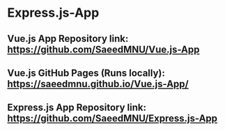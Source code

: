 # Express.js-App

## Vue.js App Repository link: https://github.com/SaeedMNU/Vue.js-App
## Vue.js GitHub Pages (Runs locally): https://saeedmnu.github.io/Vue.js-App/

## Express.js App Repository link: https://github.com/SaeedMNU/Express.js-App